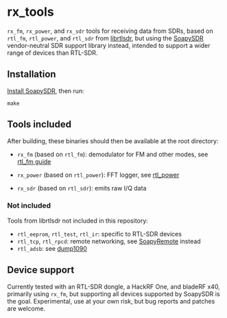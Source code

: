 # rx\_tools

`rx_fm`, `rx_power`, and `rx_sdr` tools for receiving data from SDRs,
based on `rtl_fm`, `rtl_power`, and `rtl_sdr` from [librtlsdr](https://github.com/librtlsdr/librtlsdr),
but using the [SoapySDR](https://github.com/pothosware/SoapySDR) vendor-neutral SDR support library instead, intended
to support a wider range of devices than RTL-SDR.

## Installation

[Install SoapySDR](https://github.com/pothosware/SoapySDR/wiki#installation), then run:

    make

## Tools included

After building, these binaries should then be available at the root directory:

* `rx_fm` (based on `rtl_fm`): demodulator for FM and other modes, see [rtl\_fm guide](http://kmkeen.com/rtl-demod-guide/index.html)

* `rx_power` (based on `rtl_power`): FFT logger, see [rtl\_power](http://kmkeen.com/rtl-power/)

* `rx_sdr` (based on `rtl_sdr`): emits raw I/Q data

### Not included

Tools from librtlsdr not included in this repository:

* `rtl_eeprom`, `rtl_test`, `rtl_ir`: specific to RTL-SDR devices
* `rtl_tcp`, `rtl_rpcd`: remote networking, see [SoapyRemote](https://github.com/pothosware/SoapyRemote) instead
* `rtl_adsb`: see [dump1090](https://github.com/mutability/dump1090)

## Device support

Currently tested with an RTL-SDR dongle, a HackRF One, and bladeRF x40, primarily using `rx_fm`,
but supporting all devices supported by SoapySDR is the goal. Experimental, use at your own risk, but bug
reports and patches are welcome.

